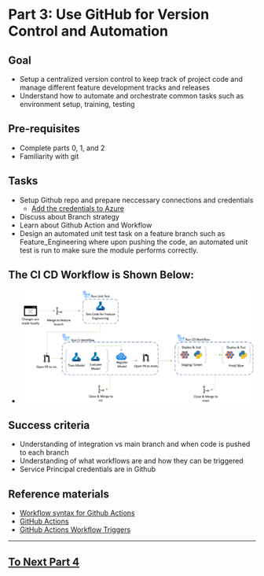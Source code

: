 
# Part 3: Use GitHub for Version Control and Automation


## Goal 
- Setup a centralized version control to keep track of project code and manage different feature development tracks and releases
- Understand how to automate and orchestrate common tasks such as environment setup, training, testing 

## Pre-requisites
- Complete parts 0, 1, and 2
- Familiarity with git

## Tasks
- Setup Github repo and prepare neccessary connections and credentials
    - [Add the credentials to Azure](https://docs.microsoft.com/en-us/azure/developer/github/connect-from-azure?tabs=azure-portal%2Cwindows#use-the-azure-login-action-with-a-service-principal-secret)
- Discuss about Branch strategy
- Learn about Github Action and Workflow
- Design an automated unit test task on a feature branch such as Feature_Engineering where upon pushing the code, an automated unit test is run to make sure the module performs correctly.

## The CI CD Workflow is Shown Below:
- ![pipeline](images/part3cicd.png)

## Success criteria
- Understanding of integration vs main branch and when code is pushed to each branch
- Understanding of what workflows are and how they can be triggered
- Service Principal credentials are in Github

## Reference materials
- [Workflow syntax for Github Actions](https://docs.github.com/en/actions/using-workflows/workflow-syntax-for-github-actions)
- [GitHub Actions](https://github.com/features/actions)
- [GitHub Actions Workflow Triggers](https://docs.github.com/en/actions/using-workflows/events-that-trigger-workflows)

---

## [To Next Part 4](part_4.md)